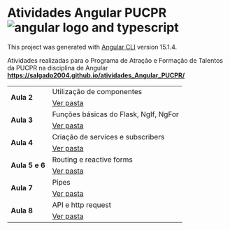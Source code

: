 # Atividades Angular PUCPR  <img src="https://skillicons.dev/icons?i=angular,ts" alt="angular logo and typescript">

This project was generated with [Angular CLI](https://github.com/angular/angular-cli) version 15.1.4.

Atividades realizadas para o Programa de Atração e Formação de Talentos da PUCPR na disciplina de Angular
**https://salgado2004.github.io/atividades_Angular_PUCPR/**

<table>
    <tr>
        <td rowspan="2"><b>Aula 2</b></td>
        <td>Utilização de componentes</td>
    </tr>
    <tr>
        <td><a href="./src/app/atv-aula2">Ver pasta</a></td>
    </tr>
    <tr>
        <td rowspan="2"><b>Aula 3</b></td>
        <td>Funções básicas do Flask, NgIf, NgFor</td>
    </tr>
    <tr>
        <td><a href="./src/app/atv-aula3">Ver pasta</a></td>
    </tr>
    <tr>
        <td rowspan="2"><b>Aula 4</b></td>
        <td>Criação de services e subscribers</td>
    </tr>
    <tr>
        <td><a href="./src/app/atv-aula4">Ver pasta</a></td>
    </tr>
    <tr>
        <td rowspan="2"><b>Aula 5 e 6</b></td>
        <td>Routing e reactive forms</td>
    </tr>
    <tr>
        <td><a href="./src/app/atv-aula5">Ver pasta</a></td>
    </tr>
    <tr>
        <td rowspan="2"><b>Aula 7</b></td>
        <td>Pipes</td>
    </tr>
    <tr>
        <td><a href="./src/app/atv-aula7">Ver pasta</a></td>
    </tr>
    <tr>
        <td rowspan="2"><b>Aula 8</b></td>
        <td>API e http request</td>
    </tr>
    <tr>
        <td><a href="./src/app/atv-aula8">Ver pasta</a></td>
    </tr>
</table>
